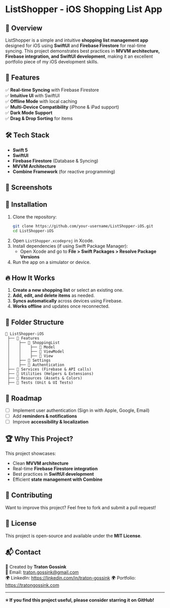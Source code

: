 # ListShopper - iOS Shopping List App

## 📌 Overview
ListShopper is a simple and intuitive **shopping list management app** designed for iOS using **SwiftUI** and **Firebase Firestore** for real-time syncing. This project demonstrates best practices in **MVVM architecture, Firebase integration, and SwiftUI development**, making it an excellent portfolio piece of my iOS development skills.

## 🎯 Features
✅ **Real-time Syncing** with Firebase Firestore  
✅ **Intuitive UI** with SwiftUI  
✅ **Offline Mode** with local caching  
✅ **Multi-Device Compatibility** (iPhone & iPad support)  
✅ **Dark Mode Support**  
✅ **Drag & Drop Sorting** for items  

## 🛠️ Tech Stack
- **Swift 5**
- **SwiftUI**
- **Firebase Firestore** (Database & Syncing)
- **MVVM Architecture**
- **Combine Framework** (for reactive programming)

## 📸 Screenshots


## 🚀 Installation
1. Clone the repository:
   ```sh
   git clone https://github.com/your-username/ListShopper-iOS.git
   cd ListShopper-iOS
   ```
2. Open `ListShopper.xcodeproj` in Xcode.
3. Install dependencies (if using Swift Package Manager):
   - Open Xcode and go to **File > Swift Packages > Resolve Package Versions**
4. Run the app on a simulator or device.

## 🔥 How It Works
1. **Create a new shopping list** or select an existing one.
2. **Add, edit, and delete items** as needed.
3. **Syncs automatically** across devices using Firebase.
4. **Works offline** and updates once reconnected.

## 📂 Folder Structure
```
📂 ListShopper-iOS
 ├── 📂 Features
 │    ├── 📂 ShoppingList
 │    │    ├── 📂 Model
 │    │    ├── 📂 ViewModel
 │    │    ├── 📂 View
 │    ├── 📂 Settings
 │    ├── 📂 Authentication
 ├── 📂 Services (Firebase & API calls)
 ├── 📂 Utilities (Helpers & Extensions)
 ├── 📂 Resources (Assets & Colors)
 ├── 📂 Tests (Unit & UI Tests)
```

## 📌 Roadmap
- [ ] Implement user authentication (Sign in with Apple, Google, Email)
- [ ] Add **reminders & notifications**
- [ ] Improve **accessibility & localization**

## 🏆 Why This Project?
This project showcases:
- Clean **MVVM architecture**
- Real-time **Firebase Firestore integration**
- Best practices in **SwiftUI development**
- Efficient **state management with Combine**

## 🤝 Contributing
Want to improve this project? Feel free to fork and submit a pull request!

## 📄 License
This project is open-source and available under the **MIT License**.

## 📬 Contact
🚀 Created by **Traton Gossink**  
📧 Email: traton.gossink@gmail.com  
🌍 LinkedIn: https://linkedin.com/in/traton-gossink
🌍 Portfolio: https://tratongossink.com

---
**⭐ If you find this project useful, please consider starring it on GitHub!**

